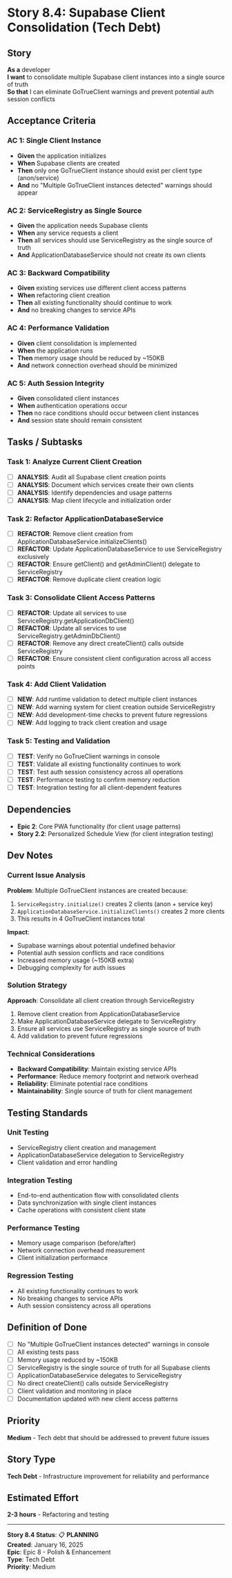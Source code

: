 # Story 8.4: Supabase Client Consolidation (Tech Debt)

## Story
**As a** developer  
**I want** to consolidate multiple Supabase client instances into a single source of truth  
**So that** I can eliminate GoTrueClient warnings and prevent potential auth session conflicts

## Acceptance Criteria

### AC 1: Single Client Instance
- **Given** the application initializes
- **When** Supabase clients are created
- **Then** only one GoTrueClient instance should exist per client type (anon/service)
- **And** no "Multiple GoTrueClient instances detected" warnings should appear

### AC 2: ServiceRegistry as Single Source
- **Given** the application needs Supabase clients
- **When** any service requests a client
- **Then** all services should use ServiceRegistry as the single source of truth
- **And** ApplicationDatabaseService should not create its own clients

### AC 3: Backward Compatibility
- **Given** existing services use different client access patterns
- **When** refactoring client creation
- **Then** all existing functionality should continue to work
- **And** no breaking changes to service APIs

### AC 4: Performance Validation
- **Given** client consolidation is implemented
- **When** the application runs
- **Then** memory usage should be reduced by ~150KB
- **And** network connection overhead should be minimized

### AC 5: Auth Session Integrity
- **Given** consolidated client instances
- **When** authentication operations occur
- **Then** no race conditions should occur between client instances
- **And** session state should remain consistent

## Tasks / Subtasks

### Task 1: Analyze Current Client Creation
- [ ] **ANALYSIS**: Audit all Supabase client creation points
- [ ] **ANALYSIS**: Document which services create their own clients
- [ ] **ANALYSIS**: Identify dependencies and usage patterns
- [ ] **ANALYSIS**: Map client lifecycle and initialization order

### Task 2: Refactor ApplicationDatabaseService
- [ ] **REFACTOR**: Remove client creation from ApplicationDatabaseService.initializeClients()
- [ ] **REFACTOR**: Update ApplicationDatabaseService to use ServiceRegistry exclusively
- [ ] **REFACTOR**: Ensure getClient() and getAdminClient() delegate to ServiceRegistry
- [ ] **REFACTOR**: Remove duplicate client creation logic

### Task 3: Consolidate Client Access Patterns
- [ ] **REFACTOR**: Update all services to use ServiceRegistry.getApplicationDbClient()
- [ ] **REFACTOR**: Update all services to use ServiceRegistry.getAdminDbClient()
- [ ] **REFACTOR**: Remove any direct createClient() calls outside ServiceRegistry
- [ ] **REFACTOR**: Ensure consistent client configuration across all access points

### Task 4: Add Client Validation
- [ ] **NEW**: Add runtime validation to detect multiple client instances
- [ ] **NEW**: Add warning system for client creation outside ServiceRegistry
- [ ] **NEW**: Add development-time checks to prevent future regressions
- [ ] **NEW**: Add logging to track client creation and usage

### Task 5: Testing and Validation
- [ ] **TEST**: Verify no GoTrueClient warnings in console
- [ ] **TEST**: Validate all existing functionality continues to work
- [ ] **TEST**: Test auth session consistency across all operations
- [ ] **TEST**: Performance testing to confirm memory reduction
- [ ] **TEST**: Integration testing for all client-dependent features

## Dependencies
- **Epic 2**: Core PWA functionality (for client usage patterns)
- **Story 2.2**: Personalized Schedule View (for client integration testing)

## Dev Notes

### Current Issue Analysis
**Problem**: Multiple GoTrueClient instances are created because:
1. `ServiceRegistry.initialize()` creates 2 clients (anon + service key)
2. `ApplicationDatabaseService.initializeClients()` creates 2 more clients
3. This results in 4 GoTrueClient instances total

**Impact**: 
- Supabase warnings about potential undefined behavior
- Potential auth session conflicts and race conditions
- Increased memory usage (~150KB extra)
- Debugging complexity for auth issues

### Solution Strategy
**Approach**: Consolidate all client creation through ServiceRegistry
1. Remove client creation from ApplicationDatabaseService
2. Make ApplicationDatabaseService delegate to ServiceRegistry
3. Ensure all services use ServiceRegistry as single source of truth
4. Add validation to prevent future regressions

### Technical Considerations
- **Backward Compatibility**: Maintain existing service APIs
- **Performance**: Reduce memory footprint and network overhead
- **Reliability**: Eliminate potential race conditions
- **Maintainability**: Single source of truth for client management

## Testing Standards

### Unit Testing
- ServiceRegistry client creation and management
- ApplicationDatabaseService delegation to ServiceRegistry
- Client validation and error handling

### Integration Testing
- End-to-end authentication flow with consolidated clients
- Data synchronization with single client instances
- Cache operations with consistent client state

### Performance Testing
- Memory usage comparison (before/after)
- Network connection overhead measurement
- Client initialization performance

### Regression Testing
- All existing functionality continues to work
- No breaking changes to service APIs
- Auth session consistency across all operations

## Definition of Done
- [ ] No "Multiple GoTrueClient instances detected" warnings in console
- [ ] All existing tests pass
- [ ] Memory usage reduced by ~150KB
- [ ] ServiceRegistry is the single source of truth for all Supabase clients
- [ ] ApplicationDatabaseService delegates to ServiceRegistry
- [ ] No direct createClient() calls outside ServiceRegistry
- [ ] Client validation and monitoring in place
- [ ] Documentation updated with new client access patterns

## Priority
**Medium** - Tech debt that should be addressed to prevent future issues

## Story Type
**Tech Debt** - Infrastructure improvement for reliability and performance

## Estimated Effort
**2-3 hours** - Refactoring and testing

---

**Story 8.4 Status**: 📋 **PLANNING**  
**Created**: January 16, 2025  
**Epic**: Epic 8 - Polish & Enhancement  
**Type**: Tech Debt  
**Priority**: Medium
